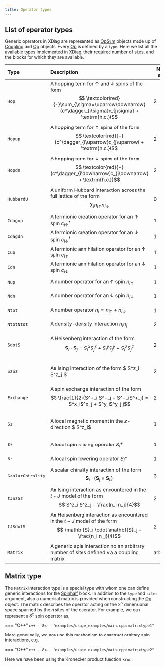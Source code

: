 ```yaml
---
title: Operator types
---
```


## List of operator types

Generic operators in XDiag are represented as [OpSum](opsum.md) objects made up of [Coupling](coupling.md) and [Op](op.md) objects. 
Every [Op](op.md) is defined by a `type`. Here we list all the available types implemented in XDiag, 
their required number of sites, and the blocks for which they are available.

| Type              | Description                                                                                                                                             | No. of sites | Blocks                                                     |
|:------------------|:--------------------------------------------------------------------------------------------------------------------------------------------------------|--------------|------------------------------------------------------------|
| `Hop`             | A hopping term for $\uparrow$ and $\downarrow$ spins of the form $$ \textcolor{red}{-}\sum_{\sigma=\uparrow\downarrow} (c^\dagger_{i\sigma}c_{j\sigma} + \textrm{h.c.})$$ | 2            | tJ, Electron, tJDistributed                                |
| `Hopup`           | A hopping term for $\uparrow$ spins of the form $$ \textcolor{red}{-}(c^\dagger_{i\uparrow}c_{j\uparrow} + \textrm{h.c.})$$                                               | 2            | tJ, Electron, tJDistributed                                |
| `Hopdn`           | A hopping term for $\downarrow$ spins of the form $$ \textcolor{red}{-}(c^\dagger_{i\downarrow}c_{j\downarrow} + \textrm{h.c.})$$                                         | 2            | tJ, Electron, tJDistributed                                |
| `HubbardU`        | A uniform Hubbard interaction across the full lattice of the form $$ \sum_i n_{i\uparrow}n_{i\downarrow}$$                                              | 0            | Electron                                                   |
| `Cdagup`          | A fermionic creation operator for an $\uparrow$ spin $c^\dagger_{i\uparrow}$                                                                            | 1            | tJ, Electron, tJDistributed                                |
| `Cdagdn`          | A fermionic creation operator for an $\downarrow$ spin $c^\dagger_{i\downarrow}$                                                                        | 1            | tJ, Electron, tJDistributed                                |
| `Cup`             | A fermionic annihilation operator for an $\uparrow$ spin $c_{i\uparrow}$                                                                                | 1            | tJ, Electron, tJDistributed                                |
| `Cdn`             | A fermionic annihilation operator for an $\downarrow$ spin $c_{i\downarrow}$                                                                            | 1            | tJ, Electron, tJDistributed                                |
| `Nup`             | A number operator for an $\uparrow$ spin $n_{i\uparrow}$                                                                                                | 1            | tJ, Electron, tJDistributed                                |
| `Ndn`             | A number operator for an $\downarrow$ spin $n_{i\downarrow}$                                                                                            | 1            | tJ, Electron, tJDistributed                                |
| `Ntot`            | A number operator $n_i = n_{i\uparrow} + n_{i\downarrow}$                                                                                               | 1            | tJ, Electron, tJDistributed                                |
| `NtotNtot`        | A density-density interaction $n_i n_j$                                                                                                                 | 2            | tJ, Electron, tJDistributed                                |
| `SdotS`           | A Heisenberg interaction of the form $$ \mathbf{S}_i \cdot \mathbf{S}_j = S^x_iS^x_j + S^y_iS^y_j + S^z_iS^z_j$$                                        | 2            | Spinhalf, tJ, Electron, SpinhalfDistributed, tJDistributed |
| `SzSz`            | An Ising interaction of the form $ S^z_i S^z_j $                                                                                                        | 2            | Spinhalf, tJ, Electron, SpinhalfDistributed, tJDistributed |
| `Exchange`        | A spin exchange interaction of the form $$ \frac{1}{2}(S^+_i S^-_j + S^-_iS^+_j) = S^x_iS^x_j + S^y_iS^y_j j$$                                          | 2            | Spinhalf, tJ, Electron, SpinhalfDistributed, tJDistributed |
| `Sz`              | A local magnetic moment in the $z$-direction $ S^z_i$                                                                                                   | 1            | Spinhalf, tJ, Electron, SpinhalfDistributed, tJDistributed |
| `S+`              | A local spin raising operator $S^+_i$                                                                                                                   | 1            | Spinhalf, SpinhalfDistributed                              |
| `S-`              | A local spin lowering operator $S^-_i$                                                                                                                  | 1            | Spinhalf, SpinhalfDistributed                              |
| `ScalarChirality` | A scalar chirality interaction of the form $$ \mathbf{S}_i \cdot ( \mathbf{S}_j \times  \mathbf{S}_k)$$                                                 | 3            | Spinhalf                                                   |
| `tJSzSz`          | An Ising interaction as encountered in the $t-J$ model of the form $$  S^z_i S^z_j - \frac{n_i n_j}{4}$$                                                | 2            | tJ, tJDistributed                                          |
| `tJSdotS`         | An Heisenberg  interaction as encountered in the $t-J$ model of the form $$  \mathbf{S}_i \cdot \mathbf{S}_j - \frac{n_i n_j}{4}$$                      | 2            | tJ, tJDistributed                                          |
| `Matrix`          | A generic spin interaction no an arbitrary number of sites defined via a coupling matrix                                                                | arbitrary    | Spinhalf                                                   |


## Matrix type

The `Matrix` interaction type is a special type with whom one can define generic interactions for the [Spinhalf](../blocks/spinhalf.md) block. In addition to the `type` and `sites` argument, also a numerical matrix is provided when constructing the [Op](op.md) object. The matrix describes the operator acting on the $2^n$ dimensional space spanned by the $n$ sites of the operator. For example, we can represent a $S^x$ spin operator as,

=== "C++"
	```c++
	--8<-- "examples/usage_examples/main.cpp:matrixtype1"
	```
	
More generically, we can use this mechanism to construct arbitary spin interactions, e.g.	

=== "C++"
	```c++
	--8<-- "examples/usage_examples/main.cpp:matrixtype2"
	```

Here we have been using the Kronecker product function `kron`.
